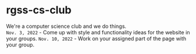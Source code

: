 # rgss-cs-club
We're a computer science club and we do things.\
`Nov. 3, 2022` - Come up with style and functionality ideas for the website in your groups.
`Nov. 10, 2022` - Work on your assigned part of the page with your group.
